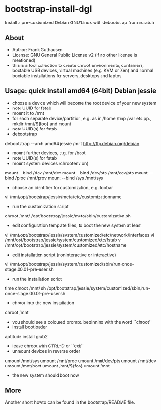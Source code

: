 # bootstrap-install-dgl
Install a pre-customized Debian GNU/Linux with debootstrap from scratch

## About

* Author: Frank Guthausen
* License: GNU General Public License v2 (if no other license is mentioned)
* this is a tool collection to create chroot environments, containers, bootable USB devices, virtual machines (e.g. KVM or Xen) and normal bootable installations for servers, desktops and laptos

## Usage: quick install amd64 (64bit) Debian jessie

* choose a device which will become the root device of your new system
* note UUID for fstab
* mount it to /mnt
* for each separate device/partition, e.g. as in /home /tmp /var etc.pp., mkdir /mnt/${foo} and mount
* note UUID(s) for fstab
* debootstrap

 debootstrap --arch amd64 jessie /mnt http://ftp.debian.org/debian

* mount further devices, e.g. for /boot
* note UUID(s) for fstab
* mount system devices (chrootenv on)

 mount --bind /dev /mnt/dev
 mount --bind /dev/pts /mnt/dev/pts
 mount --bind /proc /mnt/prov
 mount --bind /sys /mnt/sys

* choose an identifier for customization, e.g. foobar

 vi /mnt/opt/bootstrap/jessie/meta/etc/customizationname

* run the customization script

 chroot /mnt/ /opt/bootstrap/jessie/meta/sbin/customization.sh

* edit configuration template files, to boot the new system at least

 vi /mnt/opt/bootstrap/jessie/system/customized/etc/network/interfaces
 vi /mnt/opt/bootstrap/jessie/system/customized/etc/fstab
 vi /mnt/opt/bootstrap/jessie/system/customized/etc/hostname

* edit installation script (noninteractive or interactive)

 vi /mnt/opt/bootstrap/jessie/system/customized/sbin/run-once-stage.00.01-pre-user.sh

* run the installation script

 time chroot /mnt/ sh /opt/bootstrap/jessie/system/customized/sbin/run-once-stage.00.01-pre-user.sh

* chroot into the new installation

 chroot /mnt

* you should see a coloured prompt, beginning with the word ``chroot''
* install bootloader

 aptitude install grub2

* leave chroot with CTRL+D or ``exit''
* unmount devices in reverse order

 umount /mnt/sys
 umount /mnt/proc
 umount /mnt/dev/pts
 umount /mnt/dev
 umount /mnt/boot
 umount /mnt/${foo}
 umount /mnt

* the new system should boot now

## More
Another short howto can be found in the bootstrap/README file.
